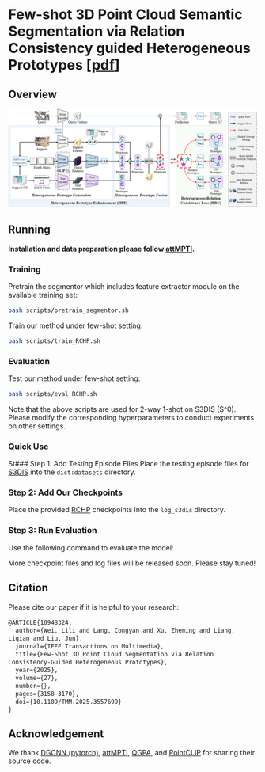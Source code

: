 # Few-shot 3D Point Cloud Semantic Segmentation via Relation Consistency guided Heterogeneous Prototypes [[pdf](https://ieeexplore.ieee.org/stamp/stamp.jsp?tp=&arnumber=10948324)]


## Overview

![framework](framework3d.png)



## Running 

**Installation and data preparation please follow [attMPTI](https://github.com/Na-Z/attMPTI).**



### Training

Pretrain the segmentor which includes feature extractor module on the available training set:

```bash
bash scripts/pretrain_segmentor.sh
```

Train our method under few-shot setting:

```bash
bash scripts/train_RCHP.sh
```

### Evaluation

Test our method under few-shot setting:

```bash
bash scripts/eval_RCHP.sh
```

Note that the above scripts are used for 2-way 1-shot on S3DIS (S^0). Please modify the corresponding hyperparameters to conduct experiments on other settings. 


### Quick Use

St### Step 1: Add Testing Episode Files
Place the testing episode files for [S3DIS](#) into the `dict:datasets` directory.

### Step 2: Add Our Checkpoints
Place the provided [RCHP](#) checkpoints into the `log_s3dis` directory.

### Step 3: Run Evaluation
Use the following command to evaluate the model:

More checkpoint files and log files will be released soon. Please stay tuned!

## Citation
Please cite our paper if it is helpful to your research:

    @ARTICLE{10948324,
      author={Wei, Lili and Lang, Congyan and Xu, Zheming and Liang, Liqian and Liu, Jun},
      journal={IEEE Transactions on Multimedia}, 
      title={Few-Shot 3D Point Cloud Segmentation via Relation Consistency-Guided Heterogeneous Prototypes}, 
      year={2025},
      volume={27},
      number={},
      pages={3158-3170},
      doi={10.1109/TMM.2025.3557699}
    }




## Acknowledgement
We thank [DGCNN (pytorch)](https://github.com/WangYueFt/dgcnn/tree/master/pytorch), [attMPTI](https://github.com/Na-Z/attMPTI), [QGPA](https://github.com/heshuting555/PAP-FZS3D), and [PointCLIP](https://github.com/ZrrSkywalker/PointCLIP) for sharing their source code.
